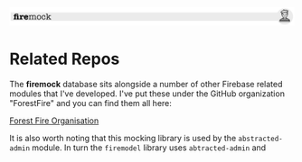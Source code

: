 ![header](images/firemock-header.jpg)

# Related Repos

The **firemock** database sits alongside a number of other Firebase related modules that I've developed. I've put these under the GitHub organization "ForestFire" and you can find them all here:

[Forest Fire Organisation](https://github.com/forest-fire)

It is also worth noting that this mocking library is used by the `abstracted-admin` module. In turn the `firemodel` library uses `abtracted-admin` and 